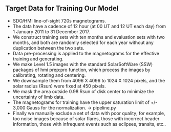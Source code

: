 Target Data for Training Our Model
----------------------------------

* SDO/HMI line-of-sight 720s magnetograms.
* The data have a cadence of 12 hour (at 00 UT and 12 UT each day) from 1 January 2011 to 31 December 2017.
* We construct training sets with ten months and evaluation sets with two months, and both are randomly selected for each year without any duplication between the two sets.
* Data pre-processing is applied to the magnetograms for the effective training and generating.
* We make Level 1.5 images with the standard SolarSoftWare (SSW) packages of hmi prep:pro function, which process the images by calibrating, rotating and centering.
* We downsample them from 4096 X 4096 to 1024 X 1024 pixels, and the solar radius (Rsun) were fixed at 450 pixels.
* We mask the area outside 0.98 Rsun of disk center to minimize the uncertainty of limb data.
* The magnetograms for training have the upper saturation limit of +/- 3,000 Gauss for the normalization. ->  pipeline.py
* Finally we manually exclude a set of data with poor quality; for example, too noise images because of solar flares, those with incorrect header information, those with infrequent events such as eclipses, transits, etc..
